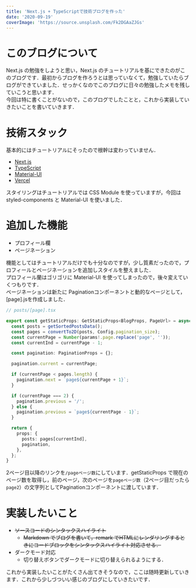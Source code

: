 ```yaml
---
title: 'Next.js + TypeScriptで技術ブログを作った'
date: '2020-09-19'
coverImage: 'https://source.unsplash.com/Fk2DGAaZJGs'
---
```


# このブログについて
Next.js の勉強をしようと思い，Next.js のチュートリアルを基にできたのがこのブログです．最初からブログを作ろうとは思っていなくて，勉強していたらブログができていました．せっかくなのでこのブログに日々の勉強したメモを残していこうと思います．<br>
今回は特に書くことがないので，このブログでしたことと，これから実装していきたいことを書いていきます．

# 技術スタック
基本的にはチュートリアルにそったので根幹は変わっていません．
* [Next.js](https://nextjs.org/)
* [TypeScript](https://www.typescriptlang.org/)
* [Material-UI](https://material-ui.com/)
* [Vercel](https://vercel.com/dashboard)

スタイリングはチュートリアルでは CSS Module を使っていますが，今回は styled-components と Material-UI を使いました．

# 追加した機能
* プロフィール欄
* ページネーション

機能としてはチュートリアルだけでも十分なのですが，少し質素だったので，プロフィールとページネーションを追加しスタイルを整えました．<br>
プロフィール蘭はゴリゴリに Material-UI を使ってしまったので，後々変えていくつもりです．<br>
ページネーションは新たに Paginationコンポーネントと動的なページとして，[page].jsを作成しました．

```ts
// posts/[page].tsx

export const getStaticProps: GetStaticProps<BlogProps, PageUrl> = async ({ params }) => {
  const posts = getSortedPostsData();
  const pages = convertTo2D(posts, Config.pagination_size);
  const currentPage = Number(params!.page.replace('page', ''));
  const currentInd = currentPage - 1;

  const pagination: PaginationProps = {};

  pagination.current = currentPage;

  if (currentPage < pages.length) {
    pagination.next = `page${currentPage + 1}`;
  }

  if (currentPage === 2) {
    pagination.previous = '/';
  } else {
    pagination.previous = `page${currentPage - 1}`;
  }

  return {
    props: {
      posts: pages[currentInd],
      pagination,
    },
  };
}
```

2ページ目以降のリンクを```/pageページ数```にしています．getStaticProps で現在のページ数を取得し，前のページ，次のページを`pageページ数`（2ページ目だったら`page2`）の文字列としてPaginationコンポーネントに渡しています．

# 実装したいこと
* ~~ソースコードのシンタックスハイライト~~
  * ~~Markdown でブログを書いて，remark でHTMLにレンダリングするときにコードブロックをシンタックスハイライト対応させる．~~
* ダークモード対応
  * 切り替えボタンでダークモードに切り替えられるようにする．

これから実装したいことがたくさん出てきそうなので，ここは随時更新していきます．これから少しづついい感じのブログにしていきたいです．
